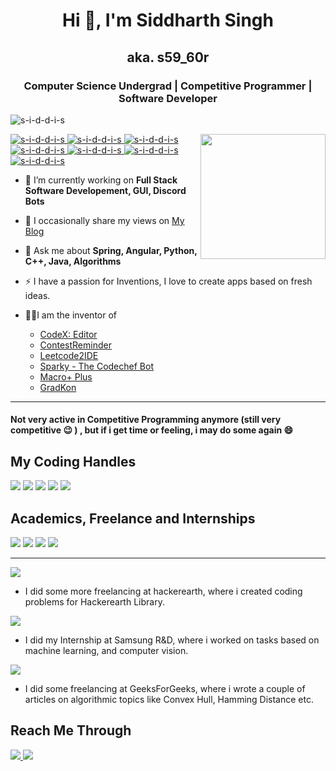 <h1 align="center">Hi 👋, I'm Siddharth Singh</h1>
<h2 align="center">aka. <strong>s59_60r</strong> </h2>
<h3 align="center">Computer Science Undergrad | Competitive Programmer | Software Developer </h3>


<p align="left"> <img src="https://komarev.com/ghpvc/?username=s-i-d-d-i-s" alt="s-i-d-d-i-s" /> </p>
<img align='right' src='https://user-images.githubusercontent.com/5713670/87202985-820dcb80-c2b6-11ea-9f56-7ec461c497c3.gif' width='200'>

<p align="left">
  <a href="https://github.com/s-i-d-d-i-s"> <img src="https://img.shields.io/badge/C++-lightblue.svg?style=for-the-badge&logo=cplusplus" alt="s-i-d-d-i-s" /> </a>
  <a href="https://github.com/s-i-d-d-i-s"> <img src="https://img.shields.io/badge/C-lightblue.svg?style=for-the-badge&logo=cplusplus" alt="s-i-d-d-i-s" /> </a>
  <a href="https://github.com/s-i-d-d-i-s"> <img src="https://img.shields.io/badge/Python-lightblue.svg?style=for-the-badge" alt="s-i-d-d-i-s" /> </a>
  <a href="https://github.com/s-i-d-d-i-s"> <img src="https://img.shields.io/badge/Java-lightblue.svg?style=for-the-badge" alt="s-i-d-d-i-s" /> </a>
  <a href="https://github.com/s-i-d-d-i-s"> <img src="https://img.shields.io/badge/Javascript-lightblue.svg?style=for-the-badge" alt="s-i-d-d-i-s" /> </a>
  <a href="https://github.com/s-i-d-d-i-s"> <img src="https://img.shields.io/badge/Kotlin-lightblue.svg?style=for-the-badge" alt="s-i-d-d-i-s" /> </a>
  <a href="https://github.com/s-i-d-d-i-s"> <img src="https://img.shields.io/badge/Flutter-lightblue.svg?style=for-the-badge" alt="s-i-d-d-i-s" /> </a>
</p>

- 🔭 I’m currently working on **Full Stack Software Developement, GUI, Discord Bots**

- 📝 I occasionally share my views on [My Blog](https://imsid.in/blog)

- 💬 Ask me about **Spring, Angular, Python, C++, Java, Algorithms**

- ⚡ I have a passion for Inventions, I love to create apps based on fresh ideas.

- 👨‍💼I am the inventor of
  - [CodeX: Editor](https://codex-editor.netlify.app)
  - [ContestReminder](https://discord.gg/yWdAV7nFGd)
  - [Leetcode2IDE](https://s-i-d-d-i-s.github.io/Leetcode2IDE/)
  - [Sparky - The Codechef Bot](https://discord.gg/7vzwAye2kN)
  - [Macro+ Plus](https://macro-plus.herokuapp.com/)
  - [GradKon](https://gradkon.netlify.com)
<hr>

#### Not very active in Competitive Programming anymore (still very competitive 😉 ) , but if i get time or feeling, i may do some again 😄

## My Coding Handles

<a href="https://codechef.com/users/s59_60r"><img src="https://img.shields.io/badge/Codechef-2122-yellow?style=for-the-badge"></a>
<a href="https://codeforces.com/profile/s59_60r"><img src="https://img.shields.io/badge/Codeforces-1796-rgb(0%2C0%2C255)?style=for-the-badge"></a>
<a href="https://atcoder.jp/users/s59_60r"><img src="https://img.shields.io/badge/Atcoder-1300-rgb(0%2C192%2C192)?style=for-the-badge"></a>
<a href="https://leetcode.com/s59_60r/"><img src="https://img.shields.io/badge/Leetcode-2015-ff69b4?style=for-the-badge"></a>
<a href="https://www.hackerrank.com/s5960r"><img src="https://img.shields.io/badge/Hackerrank-1835-green?style=for-the-badge"></a>



## Academics, Freelance and Internships

<span><img src="https://img.shields.io/badge/BIT_Mesra-BTECH_CSE-orange?style=for-the-badge"></span>
<span><img src="https://img.shields.io/badge/GPA-8.2/10-rgb(0%2C0%2C255)?style=for-the-badge"></span>
<span><img src="https://img.shields.io/badge/Rank_Opener_2018-cyan?style=for-the-badge"></span>
<span><img src="https://img.shields.io/badge/Recieved_Scholarship-pink?style=for-the-badge"></span>

<hr>

[![ ](https://img.shields.io/badge/HackerEarth-Apr_2021-%232C3454.svg?&style=for-the-badge&logo=HackerEarth&logoColor=Blue)](https://research.samsung.com/sri-b)
- I did some more freelancing at hackerearth, where i created coding problems for Hackerearth Library.

[![ ](https://img.shields.io/badge/Samsung-Feb_2021-blue?style=for-the-badge&logo=Samsung&logoColor=Blue)](https://research.samsung.com/sri-b)
- I did my Internship at Samsung R&D, where i worked on tasks based on machine learning, and computer vision.

[![ ](https://img.shields.io/badge/GeeksForGeeks-May_2020-Green?style=for-the-badge)](https://www.geeksforgeeks.org/)
- I did some freelancing at GeeksForGeeks, where i wrote a couple of articles on algorithmic topics like Convex Hull, Hamming Distance etc.

## Reach Me Through
[![ ](https://img.shields.io/badge/LinkedIn-0077B5?style=for-the-badge&logo=linkedin&logoColor=white) ](https://www.linkedin.com/in/siddharthsingh3099/)
[![ ](https://img.shields.io/badge/Gmail-D14836?style=for-the-badge&logo=gmail&logoColor=white) ](mailto:siddharthsingh3099@gmail.com)



